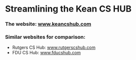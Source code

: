 # Streamlining the Kean CS HUB

### The website: www.keancshub.com

### Similar websites for comparison:
- Rutgers CS Hub: www.rutgerscshub.com
- FDU CS Hub: www.fducshub.com
